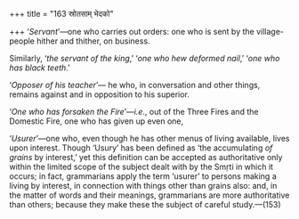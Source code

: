 +++
title = "163 स्रोतसाम् भेदको"

+++
‘*Servant*’—one who carries out orders: one who is sent by the
village-people hither and thither, on business.

Similarly, ‘*the servant of the king*,’ ‘*one who hew deformed nail*,’
‘*one who has black teeth*.’

‘*Opposer of his teacher*’— he who, in conversation and other things,
remains against and in opposition to his superior.

‘*One who has forsaken the Fire*’—*i.e*., out of the Three Fires and the
Domestic Fire, one who has given up even one,

‘*Usurer*’—one who, even though he has other menus of living available,
lives upon interest. Though ‘Usury’ has been defined as ‘the
accumulating *of grains* by interest,’ yet this definition can be
accepted as authoritative only within the limited scope of the subject
dealt with by the Smṛti in which it occurs; in fact, grammarians apply
the term ‘usurer’ to persons making a living by interest, in connection
with things other than grains also: and, in the matter of words and
their meanings, grammarians are more authoritative than others; because
they make these the subject of careful study.—(153)


